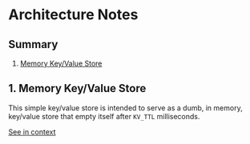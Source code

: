 [//]: # ( )
[//]: # (This file is automatically generated by the `jsarch`)
[//]: # (module. Do not change it elsewhere, changes would)
[//]: # (be overriden.)
[//]: # ( )
# Architecture Notes

## Summary

1. [Memory Key/Value Store](#1-memory-key/value-store)


## 1. Memory Key/Value Store

This simple key/value store is intended to serve
 as a dumb, in memory, key/value store that empty
 itself after `KV_TTL` milliseconds.

[See in context](./src/index.ts#L41-L46)

